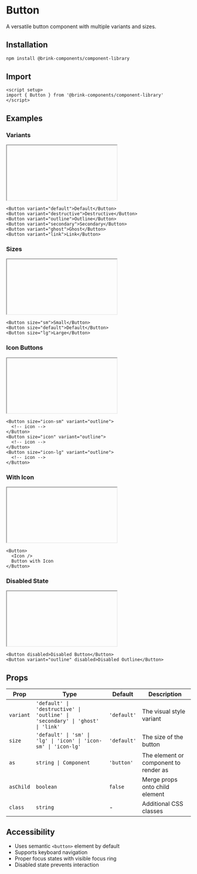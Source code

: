 # Button

A versatile button component with multiple variants and sizes.

## Installation

```bash
npm install @brink-components/component-library
```

## Import

```vue
<script setup>
import { Button } from '@brink-components/component-library'
</script>
```

## Examples

### Variants

<script setup>
import { Button } from '@brink-components/component-library'
</script>

<iframe data-why class="h-20">
  <div class="flex flex-wrap gap-4">
    <Button variant="default">Default</Button>
    <Button variant="destructive">Destructive</Button>
    <Button variant="outline">Outline</Button>
    <Button variant="secondary">Secondary</Button>
    <Button variant="ghost">Ghost</Button>
    <Button variant="link">Link</Button>
  </div>
</iframe>

```vue
<Button variant="default">Default</Button>
<Button variant="destructive">Destructive</Button>
<Button variant="outline">Outline</Button>
<Button variant="secondary">Secondary</Button>
<Button variant="ghost">Ghost</Button>
<Button variant="link">Link</Button>
```

### Sizes

<iframe data-why class="h-20">
  <div class="flex flex-wrap items-center gap-4">
    <Button size="sm">Small</Button>
    <Button size="default">Default</Button>
    <Button size="lg">Large</Button>
  </div>
</iframe>

```vue
<Button size="sm">Small</Button>
<Button size="default">Default</Button>
<Button size="lg">Large</Button>
```

### Icon Buttons

<iframe data-why class="h-20">
  <div class="flex flex-wrap items-center gap-4">
    <Button size="icon-sm" variant="outline">
      <svg xmlns="http://www.w3.org/2000/svg" width="16" height="16" viewBox="0 0 24 24" fill="none" stroke="currentColor" stroke-width="2" stroke-linecap="round" stroke-linejoin="round"><circle cx="12" cy="12" r="10"/><path d="m15 9-6 6"/><path d="m9 9 6 6"/></svg>
    </Button>
    <Button size="icon" variant="outline">
      <svg xmlns="http://www.w3.org/2000/svg" width="20" height="20" viewBox="0 0 24 24" fill="none" stroke="currentColor" stroke-width="2" stroke-linecap="round" stroke-linejoin="round"><circle cx="12" cy="12" r="10"/><path d="m15 9-6 6"/><path d="m9 9 6 6"/></svg>
    </Button>
    <Button size="icon-lg" variant="outline">
      <svg xmlns="http://www.w3.org/2000/svg" width="24" height="24" viewBox="0 0 24 24" fill="none" stroke="currentColor" stroke-width="2" stroke-linecap="round" stroke-linejoin="round"><circle cx="12" cy="12" r="10"/><path d="m15 9-6 6"/><path d="m9 9 6 6"/></svg>
    </Button>
  </div>
</iframe>

```vue
<Button size="icon-sm" variant="outline">
  <!-- icon -->
</Button>
<Button size="icon" variant="outline">
  <!-- icon -->
</Button>
<Button size="icon-lg" variant="outline">
  <!-- icon -->
</Button>
```

### With Icon

<iframe data-why class="h-20">
  <Button>
    <svg xmlns="http://www.w3.org/2000/svg" width="20" height="20" viewBox="0 0 24 24" fill="none" stroke="currentColor" stroke-width="2" stroke-linecap="round" stroke-linejoin="round"><path d="M5 12h14"/><path d="m12 5 7 7-7 7"/></svg>
    Button with Icon
  </Button>
</iframe>

```vue
<Button>
  <Icon />
  Button with Icon
</Button>
```

### Disabled State

<iframe data-why class="h-20">
  <div class="flex flex-wrap gap-4">
    <Button disabled>Disabled Button</Button>
    <Button variant="outline" disabled>Disabled Outline</Button>
  </div>
</iframe>

```vue
<Button disabled>Disabled Button</Button>
<Button variant="outline" disabled>Disabled Outline</Button>
```

## Props

| Prop | Type | Default | Description |
|------|------|---------|-------------|
| `variant` | `'default' \| 'destructive' \| 'outline' \| 'secondary' \| 'ghost' \| 'link'` | `'default'` | The visual style variant |
| `size` | `'default' \| 'sm' \| 'lg' \| 'icon' \| 'icon-sm' \| 'icon-lg'` | `'default'` | The size of the button |
| `as` | `string \| Component` | `'button'` | The element or component to render as |
| `asChild` | `boolean` | `false` | Merge props onto child element |
| `class` | `string` | - | Additional CSS classes |

## Accessibility

- Uses semantic `<button>` element by default
- Supports keyboard navigation
- Proper focus states with visible focus ring
- Disabled state prevents interaction
